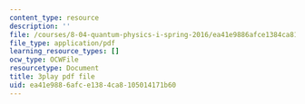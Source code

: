 ```yaml
---
content_type: resource
description: ''
file: /courses/8-04-quantum-physics-i-spring-2016/ea41e9886afce1384ca8105014171b60_AtjMKPzNIXQ.pdf
file_type: application/pdf
learning_resource_types: []
ocw_type: OCWFile
resourcetype: Document
title: 3play pdf file
uid: ea41e988-6afc-e138-4ca8-105014171b60
---
```

